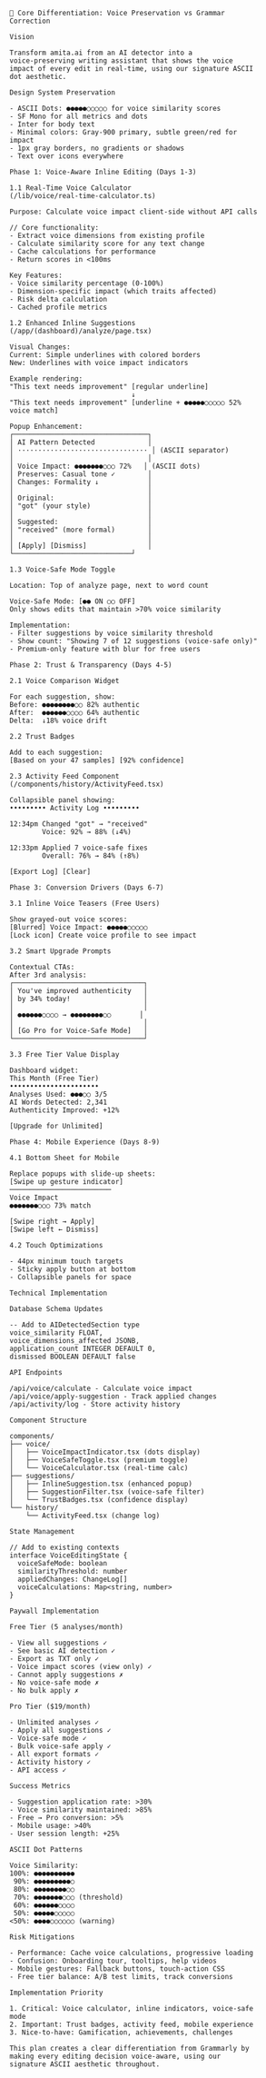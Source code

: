 
    🎯 Core Differentiation: Voice Preservation vs Grammar 
    Correction

    Vision

    Transform amita.ai from an AI detector into a 
    voice-preserving writing assistant that shows the voice 
    impact of every edit in real-time, using our signature ASCII 
    dot aesthetic.

    Design System Preservation

    - ASCII Dots: ●●●●●○○○○○ for voice similarity scores
    - SF Mono for all metrics and dots
    - Inter for body text
    - Minimal colors: Gray-900 primary, subtle green/red for 
    impact
    - 1px gray borders, no gradients or shadows
    - Text over icons everywhere

    Phase 1: Voice-Aware Inline Editing (Days 1-3)

    1.1 Real-Time Voice Calculator 
    (/lib/voice/real-time-calculator.ts)

    Purpose: Calculate voice impact client-side without API calls

    // Core functionality:
    - Extract voice dimensions from existing profile
    - Calculate similarity score for any text change
    - Cache calculations for performance
    - Return scores in <100ms

    Key Features:
    - Voice similarity percentage (0-100%)
    - Dimension-specific impact (which traits affected)
    - Risk delta calculation
    - Cached profile metrics

    1.2 Enhanced Inline Suggestions 
    (/app/(dashboard)/analyze/page.tsx)

    Visual Changes:
    Current: Simple underlines with colored borders
    New: Underlines with voice impact indicators

    Example rendering:
    "This text needs improvement" [regular underline]
                                  ↓
    "This text needs improvement" [underline + ●●●●●○○○○○ 52% 
    voice match]

    Popup Enhancement:
    ┌─────────────────────────────────┐
    │ AI Pattern Detected             │
    │ ································ │ (ASCII separator)
    │                                 │
    │ Voice Impact: ●●●●●●●○○○ 72%   │ (ASCII dots)
    │ Preserves: Casual tone ✓        │
    │ Changes: Formality ↓            │
    │                                 │
    │ Original:                       │
    │ "got" (your style)              │
    │                                 │
    │ Suggested:                      │
    │ "received" (more formal)        │
    │                                 │
    │ [Apply] [Dismiss]               │
    └─────────────────────────────┘

    1.3 Voice-Safe Mode Toggle

    Location: Top of analyze page, next to word count

    Voice-Safe Mode: [●● ON ○○ OFF]
    Only shows edits that maintain >70% voice similarity

    Implementation:
    - Filter suggestions by voice similarity threshold
    - Show count: "Showing 7 of 12 suggestions (voice-safe only)"
    - Premium-only feature with blur for free users

    Phase 2: Trust & Transparency (Days 4-5)

    2.1 Voice Comparison Widget

    For each suggestion, show:
    Before: ●●●●●●●●○○ 82% authentic
    After:  ●●●●●●○○○○ 64% authentic
    Delta:  ↓18% voice drift

    2.2 Trust Badges

    Add to each suggestion:
    [Based on your 47 samples] [92% confidence]

    2.3 Activity Feed Component 
    (/components/history/ActivityFeed.tsx)

    Collapsible panel showing:
    ••••••••• Activity Log •••••••••

    12:34pm Changed "got" → "received" 
            Voice: 92% → 88% (↓4%)
            
    12:33pm Applied 7 voice-safe fixes
            Overall: 76% → 84% (↑8%)
            
    [Export Log] [Clear]

    Phase 3: Conversion Drivers (Days 6-7)

    3.1 Inline Voice Teasers (Free Users)

    Show grayed-out voice scores:
    [Blurred] Voice Impact: ●●●●●○○○○○
    [Lock icon] Create voice profile to see impact

    3.2 Smart Upgrade Prompts

    Contextual CTAs:
    After 3rd analysis:
    ┌────────────────────────────────┐
    │ You've improved authenticity   │
    │ by 34% today!                  │
    │                                │
    │ ●●●●●●○○○○ → ●●●●●●●●○○       │
    │                                │
    │ [Go Pro for Voice-Safe Mode]   │
    └────────────────────────────────┘

    3.3 Free Tier Value Display

    Dashboard widget:
    This Month (Free Tier)
    ••••••••••••••••••••••
    Analyses Used: ●●●○○ 3/5
    AI Words Detected: 2,341
    Authenticity Improved: +12%

    [Upgrade for Unlimited]

    Phase 4: Mobile Experience (Days 8-9)

    4.1 Bottom Sheet for Mobile

    Replace popups with slide-up sheets:
    [Swipe up gesture indicator]
    ─────────────────────────
    Voice Impact
    ●●●●●●●○○○ 73% match

    [Swipe right → Apply]
    [Swipe left ← Dismiss]

    4.2 Touch Optimizations

    - 44px minimum touch targets
    - Sticky apply button at bottom
    - Collapsible panels for space

    Technical Implementation

    Database Schema Updates

    -- Add to AIDetectedSection type
    voice_similarity FLOAT,
    voice_dimensions_affected JSONB,
    application_count INTEGER DEFAULT 0,
    dismissed BOOLEAN DEFAULT false

    API Endpoints

    /api/voice/calculate - Calculate voice impact
    /api/voice/apply-suggestion - Track applied changes
    /api/activity/log - Store activity history

    Component Structure

    components/
    ├── voice/
    │   ├── VoiceImpactIndicator.tsx (dots display)
    │   ├── VoiceSafeToggle.tsx (premium toggle)
    │   └── VoiceCalculator.tsx (real-time calc)
    ├── suggestions/
    │   ├── InlineSuggestion.tsx (enhanced popup)
    │   ├── SuggestionFilter.tsx (voice-safe filter)
    │   └── TrustBadges.tsx (confidence display)
    └── history/
        └── ActivityFeed.tsx (change log)

    State Management

    // Add to existing contexts
    interface VoiceEditingState {
      voiceSafeMode: boolean
      similarityThreshold: number
      appliedChanges: ChangeLog[]
      voiceCalculations: Map<string, number>
    }

    Paywall Implementation

    Free Tier (5 analyses/month)

    - View all suggestions ✓
    - See basic AI detection ✓
    - Export as TXT only ✓
    - Voice impact scores (view only) ✓
    - Cannot apply suggestions ✗
    - No voice-safe mode ✗
    - No bulk apply ✗

    Pro Tier ($19/month)

    - Unlimited analyses ✓
    - Apply all suggestions ✓
    - Voice-safe mode ✓
    - Bulk voice-safe apply ✓
    - All export formats ✓
    - Activity history ✓
    - API access ✓

    Success Metrics

    - Suggestion application rate: >30%
    - Voice similarity maintained: >85%
    - Free → Pro conversion: >5%
    - Mobile usage: >40%
    - User session length: +25%

    ASCII Dot Patterns

    Voice Similarity:
    100%: ●●●●●●●●●●
     90%: ●●●●●●●●●○
     80%: ●●●●●●●●○○
     70%: ●●●●●●●○○○ (threshold)
     60%: ●●●●●●○○○○
     50%: ●●●●●○○○○○
    <50%: ●●●●○○○○○○ (warning)

    Risk Mitigations

    - Performance: Cache voice calculations, progressive loading
    - Confusion: Onboarding tour, tooltips, help videos
    - Mobile gestures: Fallback buttons, touch-action CSS
    - Free tier balance: A/B test limits, track conversions

    Implementation Priority

    1. Critical: Voice calculator, inline indicators, voice-safe 
    mode
    2. Important: Trust badges, activity feed, mobile experience
    3. Nice-to-have: Gamification, achievements, challenges

    This plan creates a clear differentiation from Grammarly by 
    making every editing decision voice-aware, using our 
    signature ASCII aesthetic throughout.